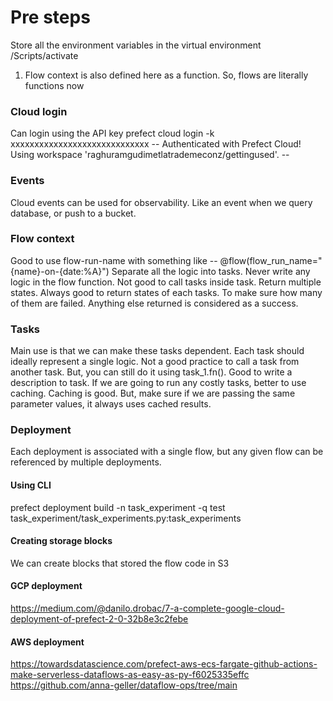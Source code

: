 # Pre steps
Store all the environment variables in the virtual environment /Scripts/activate

1. Flow context is also defined here as a function. So, flows are literally functions now

### Cloud login
Can login using the API key
prefect cloud login -k xxxxxxxxxxxxxxxxxxxxxxxxxxxxx
-- Authenticated with Prefect Cloud! Using workspace 'raghuramgudimetlatrademeconz/gettingused'. --

### Events
Cloud events can be used for observability. Like an event when we query database, or push to a bucket.

### Flow context
Good to use flow-run-name with something like -- @flow(flow_run_name="{name}-on-{date:%A}")
Separate all the logic into tasks. Never write any logic in the flow function.
Not good to call tasks inside task.
Return multiple states. Always good to return states of each tasks. To make sure how many of them are failed.
Anything else returned is considered as a success.

### Tasks
Main use is that we can make these tasks dependent.
Each task should ideally represent a single logic.
Not a good practice to call a task from another task. But, you can still do it using task_1.fn().
Good to write a description to task.
If we are going to run any costly tasks, better to use caching. Caching is good. But, make sure if we are passing the same parameter values, it always uses cached results.

### Deployment
Each deployment is associated with a single flow, but any given flow can be referenced by multiple deployments.

#### Using CLI
prefect deployment build -n task_experiment -q test task_experiment/task_experiments.py:task_experiments

#### Creating storage blocks
We can create blocks that stored the flow code in S3

#### GCP deployment
https://medium.com/@danilo.drobac/7-a-complete-google-cloud-deployment-of-prefect-2-0-32b8e3c2febe
#### AWS deployment
https://towardsdatascience.com/prefect-aws-ecs-fargate-github-actions-make-serverless-dataflows-as-easy-as-py-f6025335effc
https://github.com/anna-geller/dataflow-ops/tree/main